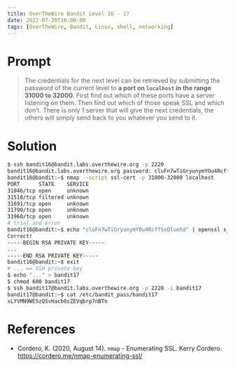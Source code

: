```yaml
---
title: OverTheWire Bandit Level 16 - 17
date: 2022-07-28T16:00:00
tags: [OverTheWire, Bandit, Linux, shell, networking]
---
```

# Prompt
> The credentials for the next level can be retrieved by submitting the password of the current level to **a port on `localhost` in the range 31000 to 32000**. First find out which of these ports have a server listening on them. Then find out which of those speak SSL and which don’t. There is only 1 server that will give the next credentials, the others will simply send back to you whatever you send to it.

# Solution
```sh
$ ssh bandit16@bandit.labs.overthewire.org -p 2220
bandit16@bandit.labs.overthewire.org password: cluFn7wTiGryunymYOu4RcffSxQluehd
bandit16@bandit:~$ nmap --script ssl-cert -p 31000-32000 localhost
PORT      STATE    SERVICE
31046/tcp open     unknown
31518/tcp filtered unknown
31691/tcp open     unknown
31790/tcp open     unknown
31960/tcp open     unknown
# trial and error
bandit16@bandit:~$ echo "cluFn7wTiGryunymYOu4RcffSxQluehd" | openssl s_client -connect localhost:31790 -quiet -verify_quiet
Correct!
-----BEGIN RSA PRIVATE KEY-----
...
-----END RSA PRIVATE KEY-----
bandit16@bandit:~$ exit
# ... == SSH private key
$ echo "..." > bandit17
$ chmod 600 bandit17
$ ssh bandit17@bandit.labs.overthewire.org -p 2220 -i bandit17
bandit17@bandit:~$ cat /etc/bandit_pass/bandit17
xLYVMN9WE5zQ5vHacb0sZEVqbrp7nBTn
```

# References
* Cordero, K. (2020, August 14). `nmap` - Enumerating SSL. Kerry Cordero. <https://cordero.me/nmap-enumerating-ssl/>
